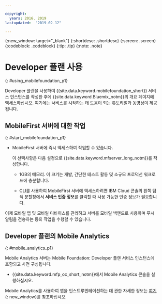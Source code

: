 ```yaml
---

copyright:
  years: 2016, 2019
lastupdated:  "2019-02-12"

---
```


{:new_window: target="_blank"}
{:shortdesc: .shortdesc}
{:screen:  .screen}
{:codeblock:  .codeblock}
{:tip: .tip}
{:note: .note}

#	Developer 플랜 사용
{: #using_mobilefoundation_p1}

Developer 플랜을 사용하여 {{site.data.keyword.mobilefoundation_short}} 서비스 인스턴스를 작성한 후에 {{site.data.keyword.Bluemix_notm}}의 개요 페이지에 액세스하십시오. 여기에는 서비스를 시작하는 데 도움이 되는 튜토리얼과 동영상이 제공됩니다.

## MobileFirst 서버에 대한 작업
{: #start_mobilefoundation_p1}
* MobileFirst 서버에 즉시 액세스하여 작업할 수 있습니다.

  이 선택사항은 다음 설정으로 {{site.data.keyword.mfserver_long_notm}}를 작성합니다.
  *	1GB의 메모리. 이 크기는 개발, 간단한 테스트 활동 및 소규모 프로덕션 워크로드에 충분합니다.

  * CLI를 사용하여 MobileFirst 서버에 액세스하려면 IBM Cloud 콘솔의 왼쪽 탐색 분할창에서 **서비스 인증 정보**를 클릭할 때 사용 가능한 인증 정보가 필요합니다.

이제 모바일 앱 및 모바일 디바이스를 관리하고 서버를 모바일 백엔드로 사용하며 푸시 알림을 전송하는 등의 작업을 수행할 수 있습니다.

## Developer 플랜의 Mobile Analytics
{: #mobile_analytics_p1}

Mobile Analytics 서버는 Mobile Foundation: Developer 플랜 서비스 인스턴스에 포함되고 사전 구성됩니다.

* {{site.data.keyword.mfp_oc_short_notm}}에서 Mobile Analytics 콘솔을 실행하십시오.

Mobile Analytics를 사용하여 앱을 인스트루먼테이션하는 데 관한 자세한 정보는 [여기](/docs/services/mobilefoundation?topic=mobilefoundation-instrument_your_app#instrument_your_app){: new_window}를 참조하십시오.

